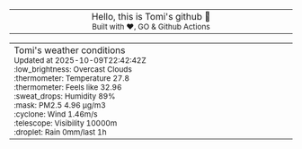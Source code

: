 
<div align="center">
<table>
<tbody>
<td align="center">
<img width="2000" height="0"><br>
Hello, this is Tomi's github 👋<br>
<sup>Built with ❤️, GO & Github Actions</sup><br>
<img width="2000" height="0">
</td>
</tbody>
</table>
</div>
<table>
<tbody>
<td align="left">
<img width="2000" height="0"><br>
Tomi's weather conditions<br>
<sup>Updated at 2025-10-09T22:42:42Z</sup><br>
<sup>:low_brightness: Overcast Clouds</sup><br>
<sup>:thermometer: Temperature 27.8 </sup><br>
<sup>:thermometer: Feels like 32.96</sup><br>
<sup>:sweat_drops: Humidity 89%</sup><br>
<sup>:mask: PM2.5 4.96 μg/m3</sup><br>
<sup>:cyclone: Wind 1.46m/s </sup><br>
<sup>:telescope: Visibility 10000m </sup><br>
<sup>:droplet: Rain 0mm/last 1h </sup><br>
<img width="2000" height="0">
</td>
<td align="left">
<img width="2000" height="0"><br>
<br>
<img width="2000" height="0">
</td>
</tbody>
</table>
</div>
    